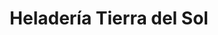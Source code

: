 ---
title: "Heladería Tierra del Sol"
url: /san-pedro-de-atacama/heladeria-tierra-del-sol/
shop: Süßwaren
---